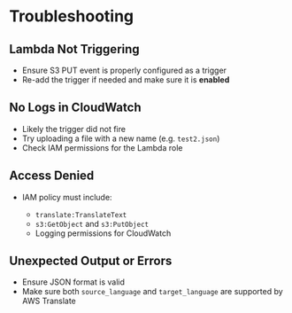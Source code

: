 # Troubleshooting

##  Lambda Not Triggering

* Ensure S3 PUT event is properly configured as a trigger
* Re-add the trigger if needed and make sure it is **enabled**

##  No Logs in CloudWatch

* Likely the trigger did not fire
* Try uploading a file with a new name (e.g. `test2.json`)
* Check IAM permissions for the Lambda role

## Access Denied

* IAM policy must include:

  * `translate:TranslateText`
  * `s3:GetObject` and `s3:PutObject`
  * Logging permissions for CloudWatch

##  Unexpected Output or Errors

* Ensure JSON format is valid
* Make sure both `source_language` and `target_language` are supported by AWS Translate
